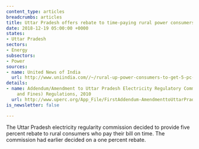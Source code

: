 ```yaml
---
content_type: articles
breadcrumbs: articles
title: Uttar Pradesh offers rebate to time-paying rural power consumers
date: 2018-12-19 05:00:00 +0000
states:
- Uttar Pradesh
sectors:
- Energy
subsectors:
- Power
sources:
- name: United News of India
  url: http://www.uniindia.com//~/rural-up-power-consumers-to-get-5-pc-rebate-for-paying-bill-on-time/States/news/1439690.html#s6xUAt2E6qu6oWJJ.14
details:
- name: Addendum/Amendment to Uttar Pradesh Electricity Regulatory Commission (Fees
    and Fines) Regulations, 2010
  url: http://www.uperc.org/App_File/FirstAddendum-AmendmenttoUttarPradeshElectricityRegulatoryCommission(FEESANDFINES)Regulations2010-pdf1211201855115PM.pdf
is_newsletter: false

---
```

The Uttar Pradesh electricity regularity commission decided to provide five percent rebate to rural consumers who pay their bill on time. The commission had earlier decided on a one percent rebate.
